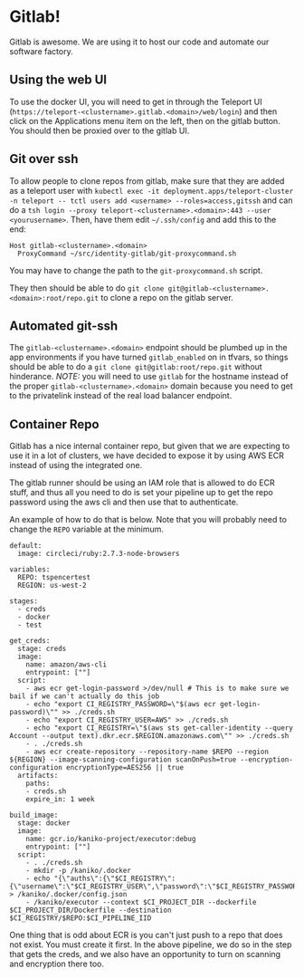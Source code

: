 # Gitlab!

Gitlab is awesome.  We are using it to host our code and automate our
software factory.

## Using the web UI

To use the docker UI, you will need to get in through the Teleport UI
(`https://teleport-<clustername>.gitlab.<domain>/web/login`) and then
click on the Applications menu item on the left, then on the gitlab
button.  You should then be proxied over to the gitlab UI.

## Git over ssh

To allow people to clone repos from gitlab, make sure that they
are added as a teleport user with `kubectl exec -it deployment.apps/teleport-cluster -n teleport -- tctl users add <username> --roles=access,gitssh` and can do a `tsh login --proxy teleport-<clustername>.<domain>:443 --user <yourusername>`.  Then, have them edit `~/.ssh/config` and add this
to the end:
```
Host gitlab-<clustername>.<domain>
  ProxyCommand ~/src/identity-gitlab/git-proxycommand.sh
```
You may have to change the path to the `git-proxycommand.sh` script.

They then should be able to do `git clone git@gitlab-<clustername>.<domain>:root/repo.git`
to clone a repo on the gitlab server.

## Automated git-ssh

The `gitlab-<clustername>.<domain>` endpoint should be plumbed up in the app environments
if you have turned `gitlab_enabled` on in tfvars, so things should be able to do a 
`git clone git@gitlab:root/repo.git` without hinderance.  *NOTE:* you will need to use
`gitlab` for the hostname instead of the proper `gitlab-<clustername>.<domain>` domain
because you need to get to the privatelink instead of the real load balancer endpoint.

## Container Repo

Gitlab has a nice internal container repo, but given that we are expecting to use it
in a lot of clusters, we have decided to expose it by using AWS ECR instead of using
the integrated one.

The gitlab runner should be using an IAM role that is allowed to do ECR stuff, and
thus all you need to do is set your pipeline up to get the repo password using the aws cli
and then use that to authenticate.

An example of how to do that is below.  Note that you will probably need to change the
`REPO` variable at the minimum.
```
default:
  image: circleci/ruby:2.7.3-node-browsers

variables:
  REPO: tspencertest
  REGION: us-west-2

stages:
  - creds
  - docker
  - test

get_creds:
  stage: creds
  image:
    name: amazon/aws-cli
    entrypoint: [""]
  script:
    - aws ecr get-login-password >/dev/null # This is to make sure we bail if we can't actually do this job
    - echo "export CI_REGISTRY_PASSWORD=\"$(aws ecr get-login-password)\"" >> ./creds.sh
    - echo "export CI_REGISTRY_USER=AWS" >> ./creds.sh
    - echo "export CI_REGISTRY=\"$(aws sts get-caller-identity --query Account --output text).dkr.ecr.$REGION.amazonaws.com\"" >> ./creds.sh
    - . ./creds.sh
    - aws ecr create-repository --repository-name $REPO --region ${REGION} --image-scanning-configuration scanOnPush=true --encryption-configuration encryptionType=AES256 || true
  artifacts:
    paths:
    - creds.sh
    expire_in: 1 week

build_image:
  stage: docker
  image:
    name: gcr.io/kaniko-project/executor:debug
    entrypoint: [""]
  script:
    - . ./creds.sh
    - mkdir -p /kaniko/.docker
    - echo "{\"auths\":{\"$CI_REGISTRY\":{\"username\":\"$CI_REGISTRY_USER\",\"password\":\"$CI_REGISTRY_PASSWORD\"}}}" > /kaniko/.docker/config.json
    - /kaniko/executor --context $CI_PROJECT_DIR --dockerfile $CI_PROJECT_DIR/Dockerfile --destination $CI_REGISTRY/$REPO:$CI_PIPELINE_IID
```

One thing that is odd about ECR is you can't just push to a repo that does not exist.
You must create it first.  In the above pipeline, we do so in the step that gets the creds,
and we also have an opportunity to turn on scanning and encryption there too.
